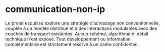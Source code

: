 # communication-non-ip
Le projet esquissé explore une stratégie d’adressage non conventionnelle, couplée à un modèle distribué et à des interactions modulables avec des couches de transport existantes.  Aucun schéma, algorithme ni détail technique n'est exposé. Tout développement ou information complémentaire est strictement réservé à un cadre confidentiel.
